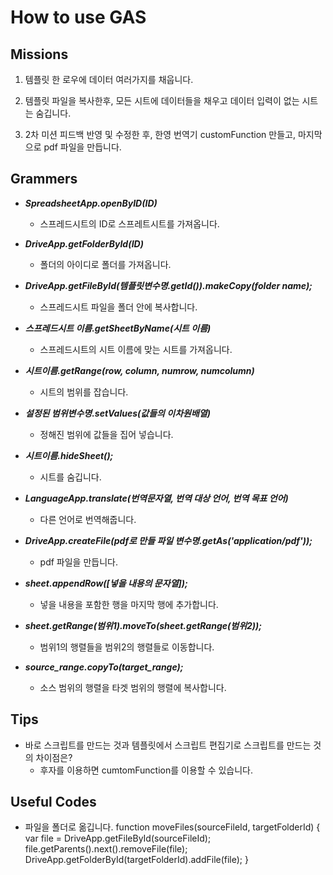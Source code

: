 # How to use GAS

## Missions

1. 템플릿 한 로우에 데이터 여러가지를 채웁니다.

2. 템플릿 파일을 복사한후, 모든 시트에 데이터들을 채우고 데이터 입력이 없는 시트는 숨깁니다.

3. 2차 미션 피드백 반영 및 수정한 후, 한영 번역기 customFunction 만들고, 마지막으로 pdf 파일을 만듭니다.

## Grammers

* ___SpreadsheetApp.openByID(ID)___
   + 스프레드시트의 ID로 스프레트시트를 가져옵니다.

* ___DriveApp.getFolderById(ID)___
   + 폴더의 아이디로 폴더를 가져옵니다.

* ___DriveApp.getFileById(템플릿변수명.getId()).makeCopy(folder name);___
   + 스프레드시트 파일을 폴더 안에 복사합니다.

* ___스프레드시트 이름.getSheetByName(시트 이름)___
   + 스프레드시트의 시트 이름에 맞는 시트를 가져옵니다.

* ___시트이름.getRange(row, column, numrow, numcolumn)___
   + 시트의 범위를 잡습니다.

* ___설정된 범위변수명.setValues(값들의 이차원배열)___
   + 정해진 범위에 값들을 집어 넣습니다.

* ___시트이름.hideSheet();___
   + 시트를 숨깁니다.

* ___LanguageApp.translate(번역문자열, 번역 대상 언어, 번역 목표 언어)___
   + 다른 언어로 번역해줍니다.

* ___DriveApp.createFile(pdf로 만들 파일 변수명.getAs('application/pdf'));___
   + pdf 파일을 만듭니다.

* ___sheet.appendRow([넣을 내용의 문자열]);___
   + 넣을 내용을 포함한 행을 마지막 행에 추가합니다.

* ___sheet.getRange(범위1).moveTo(sheet.getRange(범위2));___
   + 범위1의 행렬들을 범위2의 행렬들로 이동합니다.

* ___source_range.copyTo(target_range);___
   + 소스 범위의 행렬을 타겟 범위의 행렬에 복사합니다.
## Tips

* 바로 스크립트를 만드는 것과 템플릿에서 스크립트 편집기로 스크립트를 만드는 것의 차이점은?
  + 후자를 이용하면 cumtomFunction를 이용할 수 있습니다.

## Useful Codes

* 파일을 폴더로 옮깁니다.
    function moveFiles(sourceFileId, targetFolderId) {
      var file = DriveApp.getFileById(sourceFileId);
      file.getParents().next().removeFile(file);
      DriveApp.getFolderById(targetFolderId).addFile(file);
    }

